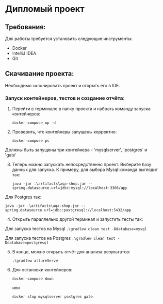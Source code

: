 # Дипломый проект #

## Требования:

Для работы требуется установить следующие инструменты:
* Docker
* IntelliJ IDEA
* Git

## Скачивание проекта:

Необходимо склонировать проект и открыть его в IDE.

### Запуск контейнеров, тестов и создание отчёта:

1. Перейти в терминале в папку проекта и набрать команду запуска контейнеров:

   `docker-compose up -d`

2. Проверить, что контейнеры запущены корректно:

   `docker-compose ps`

Должны быть запущены три контейнера - 'mysqlserver', 'postgres' и 'gate'

3. Теперь можно запускать непосредственно проект. 
Выберите базу данных для запуска.
К примеру, для выбора Mysql команда выглядит так:

   `java -jar .\artifacts\aqa-shop.jar --spring.datasource.url=jdbc:mysql://localhost:3306/app`

Для Postgres так:

   `java -jar .\artifacts\aqa-shop.jar --spring.datasource.url=jdbc:postgresql://localhost:5432/app`

4. Открыть параллельно другой терминал и запустить тесты так:

Для запуска тестов на Mysql
   `.\gradlew clean test -Ddatabase=mysql`

Для запуска тестов на Postgres
`.\gradlew clean test -Ddatabase=postgresql`

5. В конце, можно открыть отчёт для анализа результатов:

   `.\gradlew allureServe`

6. Для остановки контейнеров:

   `docker-compose down`

   или

   `docker stop mysqlserver postgres gate`